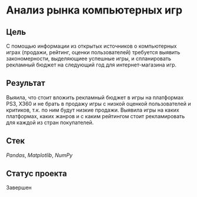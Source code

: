 # Анализ рынка компьютерных игр


## Цель

С помощью информации из открытых источников о компьютерных играх (продажи, рейтинг, оценки пользователей) требуется выявить закономерности, выделяющиее успешные игры, и спланировать рекламный бюджет на следующий год для интернет-магазина игр.
 
## Результат

Выяила, что стоит вложить рекламный бюджет в игры на платформах PS3, X360 и не брать в продажу игры с низкой оценкой пользователей и критиков, т.к. по ним будут низкие продажи. Выявила игры на каких платформах, каких жанров и с каким рейтингом стоит рекламировать для каждой из стран покупателей.

## Стек

*Pandas*, *Matplotlib*, *NumPy*

## Статус проекта

Завершен
